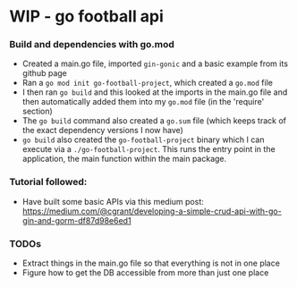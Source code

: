 # WIP - go football api

### Build and dependencies with go.mod

- Created a main.go file, imported `gin-gonic` and a basic example from its github page
- Ran a `go mod init go-football-project`, which created a `go.mod` file
- I then ran `go build` and this looked at the imports in the main.go file and then automatically added them into 
my `go.mod` file (in the 'require' section)
- The `go build` command also created a `go.sum` file (which keeps track of the exact dependency versions I now have)
- `go build` also created the `go-football-project` binary which I can execute via a `./go-football-project`. This runs
the entry point in the application, the main function within the main package.

### Tutorial followed:

- Have built some basic APIs via this medium post: https://medium.com/@cgrant/developing-a-simple-crud-api-with-go-gin-and-gorm-df87d98e6ed1

### TODOs

- Extract things in the main.go file so that everything is not in one place
- Figure how to get the DB accessible from more than just one place
